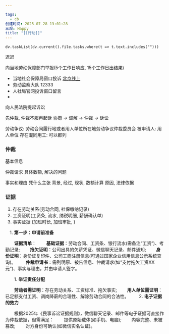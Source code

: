 ```yaml
---

tags:
  - cb
创建时间: 2025-07-28 13:01:28
三观: Happy
title: "[[行动]]"
---
```






```dataviewjs
dv.taskList(dv.current().file.tasks.where(t => t.text.includes("")))
```


迟迟

向当地劳动保障部门举报(5个工作日响应, 15个工作日出结果)
* 当地社会保障局窗口投诉  [北京线上](rsj.beijing.gov.cn/)
* 劳动监察大队 12333
* 人社局官网投诉窗口留言
* 
向人民法院提起诉讼




先仲裁, 仲裁不服再起诉
协商 -> 调解 -> 仲裁 -> 诉讼

劳动争议: 劳动合同履行地或者用人单位所在地劳动争议仲裁委员会
被申请人: 用人单位
存在混同用工:  可以都列

### 仲裁

基本信息 

仲裁请求
具体数额, 解决的问题

事实和理由
凭什么主张
背景, 经过, 现状, 数额计算
原因, 法律依据

### 证据
1. 存在劳动关系(劳动合同, 社保缴纳记录)
2. 工资证明(工资条, 流水, 纳税明细, 薪酬确认单)
3. 事实证据 (加班时长, 加班审批, )


　1. **第一步：申请前准备**

　　**证据清单**：
　　**基础证据**：劳动合同、工资条、银行流水(需备注“工资”)、考勤记录;
　　**拖欠证明**：公司出具的欠薪凭证、微信聊天记录、邮件通知;
　　**身份证明**：身份证复印件、公司工商注册信息(可通过国家企业信用信息公示系统查询)。
　　**仲裁申请书**：需列明原、被告信息、仲裁请求(如“支付拖欠工资XX元”)、事实与理由，并由申请人签字。

　　1. **举证责任分配**

　　**劳动者需证明**：存在劳动关系、工资标准、拖欠事实;
　　**用人单位需证明**：已足额支付工资、调岗降薪的合理性、解除劳动合同的合法性。
　　2. **电子证据的效力**

　　根据2025年《民事诉讼证据规则》，微信聊天记录、邮件等电子证据可直接作为仲裁依据，但需满足：
　　提供原始载体(如手机、电脑);
　　内容完整、未被篡改;
　　对方身份可确认(如微信实名认证)。
　　